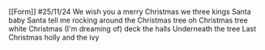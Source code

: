 [[Form]]
#25/11/24
We wish you a merry Christmas
we three kings
Santa baby
Santa tell me
rocking around the Christmas tree
oh Christmas tree
white Christmas (I'm dreaming of)
deck the halls
Underneath the tree
Last Christmas
holly and the ivy

